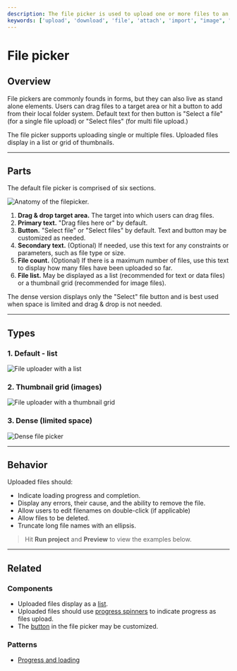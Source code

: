 ```yaml
---
description: The file picker is used to upload one or more files to an application.
keywords: ['upload', 'download', 'file', 'attach', 'import', "image", "doc"]
---
```


# File picker

<ComponentVisual
  figmaUrl=""
  storybookUrl="https://forge.tylerdev.io/main/?path=/story/components-file-picker--default" />

## Overview

File pickers are commonly founds in forms, but they can also live as stand alone elements. Users can drag files to a target area or hit a button to add from their local folder system. Default text for then button is "Select a file" (for a single file upload) or "Select files" (for multi file upload.)

The file picker supports uploading single or multiple files. Uploaded files display in a list or grid of thumbnails.

---

## Parts

The default file picker is comprised of six sections. 

<ImageBlock maxWidth="400px">

![Anatomy of the filepicker.](/img/components/file-picker/filepicker-anatomy.png)

</ImageBlock>

1. **Drag & drop target area.** The target into which users can drag files. 
2. **Primary text.** "Drag files here or" by default. 
3. **Button.** "Select file" or "Select files" by default. Text and button may be customized as needed. 
4. **Secondary text.** (Optional) If needed, use this text for any constraints or parameters, such as file type or size. 
5. **File count.** (Optional) If there is a maximum number of files, use this text to display how many files have been uploaded so far. 
6. **File list.** May be displayed as a list (recommended for text or data files) or a thumbnail grid (recommended for image files).

The dense version displays only the "Select" file button and is best used when space is limited and drag & drop is not needed.  

---

## Types 

### 1. Default - list 

<ImageBlock maxWidth="600px" caption="Display text or data files in a list.">

![ File uploader with a list](/img/components/file-picker/file-list-view.png)

</ImageBlock>

### 2. Thumbnail grid (images)

<ImageBlock maxWidth="600px" caption="Display images files in a grid.">

![ File uploader with a thumbnail grid](/img/components/file-picker/file-grid-view.png)

</ImageBlock>

### 3. Dense (limited space)

<ImageBlock maxWidth="550px">

  ![Dense file picker](/img/components/file-picker/dense-picker.gif)

</ImageBlock>

---

## Behavior

Uploaded files should:

- Indicate loading progress and completion.
- Display any errors, their cause, and the ability to remove the file.
- Allow users to edit filenames on double-click (if applicable)
- Allow files to be deleted.
- Truncate long file names with an ellipsis.

> Hit **Run project** and **Preview** to view the examples below.

<!-- 
<RecipeDemo
  header="Default file picker with file list"
  href="https://stackblitz.com/edit/forge-recipes-file-picker"
  component-list="tcw-file-picker tcw-list tcw-icon tcw-icon-button"
/>

<RecipeDemo
  header="Default file picker with image gallery"
  href="https://stackblitz.com/edit/forge-recipes-file-picker-gallery"
  component-list="tcw-file-picker tcw-icon tcw-icon-button"
/> -->

---

## Related

### Components

- Uploaded files display as a [list](/components/list).
- Uploaded files should use [progress spinners](/components/circular-progress) to indicate progress as files upload. 
- The [button](/components/button) in the file picker may be customized. 

### Patterns

- [Progress and loading](/core-patterns/progress-loading/)
